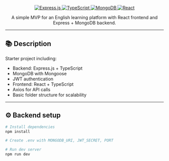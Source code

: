<p align="center">
  <a href="https://your-project-link.com" target="_blank">
    <img src="https://img.shields.io/badge/Express.js-Backend-green?logo=express" alt="Express.js" />
    <img src="https://img.shields.io/badge/TypeScript-blue?logo=typescript" alt="TypeScript" />
    <img src="https://img.shields.io/badge/MongoDB-Atlas-success?logo=mongodb" alt="MongoDB" />
    <img src="https://img.shields.io/badge/React-Frontend-blue?logo=react" alt="React" />
  </a>
</p>

<p align="center">
  A simple MVP for an English learning platform with React frontend and Express + MongoDB backend.
</p>

---

## 📚 Description

Starter project including:

- Backend: Express.js + TypeScript  
- MongoDB with Mongoose  
- JWT authentication  
- Frontend: React + TypeScript  
- Axios for API calls  
- Basic folder structure for scalability

---

## ⚙️ Backend setup

```bash
# Install dependencies
npm install

# Create .env with MONGODB_URI, JWT_SECRET, PORT

# Run dev server
npm run dev
